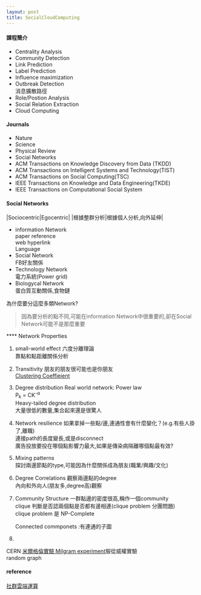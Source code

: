 ```yaml
---
layout: post
title: SocialCloudComputing
---
```

#### 課程簡介
* Centrality Analysis  
* Community Detection  
* Link Prediction  
* Label Prediction
* Influence maximization
* Outbreak Detection  
消息擴散路徑  
* Role/Postion Analysis
* Social Relation Extraction
* Cloud Computing
<!--more-->
 
#### Journals
* Nature
* Science
* Physical Review
* Social Networks
* ACM Transactions on Knowledge Discovery from Data (TKDD)
* ACM Transactions on Intelligent Systems and Technology(TIST)
* ACM Transactions on Social Computing(TSC)
* IEEE Transactions on Knowledge and Data Engineering(TKDE)
* IEEE Transactions on Computational Social System

#### Social Networks

|Sociocentric|Egocentric|
|根據整群分析|根據個人分析,向外延伸|

* information Network  
  paper reference  
  web hyperlink  
  Language  
* Social Network  
  FB好友關係    
* Technology Network  
  電力系統(Power grid)   
* Biologycal Network  
  蛋白質互動關係,食物鏈    

為什麼要分這麼多類Network?  
> 因為要分析的點不同,可能在information Network中很重要的,卻在Social Network可能不是那麼重要  

**** Network Properties
1. small-world effect
    六度分離理論  
    靠點和點距離關係分析    
2. Transitivity
    朋友的朋友很可能也是你朋友  
	[Clustering Coeffieient](https://zh.wikipedia.org/wiki/%E9%9B%86%E8%81%9A%E7%B3%BB%E6%95%B0)  
3. Degree distribution
	Real world network: Power law		
	P<sub>k</sub> = CK<sup>-&alpha;</sup>  
	Heavy-tailed degree distribution  
	大量很低的數量,集合起來還是很驚人  
4. Network resilience
	如果拿掉一些點/邊,連通性會有什麼變化？(e.g.有些人掛了,離職)  
	連接path的長度變長,或是disconnect   
	廣告投放要投在哪個點影響力最大,如果是傳染病隔離哪個點最有效?  
5. Mixing patterns  
	探討兩邊節點的type,可能因為什麼關係成為朋友(職業/興趣/文化)
6. Degree Correlations
	觀察兩邊點的degree  
	內向和外向人(朋友多,degree高)觀察  
7. Community Structure 
	一群點邊的密度很高,稱作一個community    
	clique 判斷是否認兩個點是否都有邊相連(clique problem 分團問題)  
	clique problem 是 NP-Complete  
	
	Connected commponets :有連通的子圖  
8.  



CERN
[米爾格倫實驗 Milgram experiment](https://zh.wikipedia.org/wiki/%E7%B1%B3%E7%88%BE%E6%A0%BC%E5%80%AB%E5%AF%A6%E9%A9%97)服從威權實驗   
random graph  








#### reference
[社群雲端運算](http://newdoc.nccu.edu.tw/teaschm/1052/schmPrv.jsp-yy=105&smt=2&num=753868&gop=00&s=1&tea=101583.htm)
